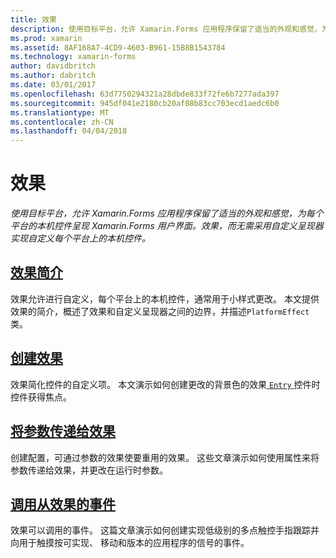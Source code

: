 ```yaml
---
title: 效果
description: 使用目标平台，允许 Xamarin.Forms 应用程序保留了适当的外观和感觉，为每个平台的本机控件呈现 Xamarin.Forms 用户界面。 效果，而无需采用自定义呈现器实现自定义每个平台上的本机控件。
ms.prod: xamarin
ms.assetid: 8AF168A7-4CD9-4603-B961-15B8B1543784
ms.technology: xamarin-forms
author: davidbritch
ms.author: dabritch
ms.date: 03/01/2017
ms.openlocfilehash: 63d7750294321a28dbde833f72fe6b7277ada397
ms.sourcegitcommit: 945df041e2180cb20af08b83cc703ecd1aedc6b0
ms.translationtype: MT
ms.contentlocale: zh-CN
ms.lasthandoff: 04/04/2018
---
```

# <a name="effects"></a>效果

_使用目标平台，允许 Xamarin.Forms 应用程序保留了适当的外观和感觉，为每个平台的本机控件呈现 Xamarin.Forms 用户界面。效果，而无需采用自定义呈现器实现自定义每个平台上的本机控件。_

## <a name="introduction-to-effectsintroductionmd"></a>[效果简介](introduction.md)

效果允许进行自定义，每个平台上的本机控件，通常用于小样式更改。 本文提供效果的简介，概述了效果和自定义呈现器之间的边界，并描述`PlatformEffect`类。

## <a name="creating-an-effectcreatingmd"></a>[创建效果](creating.md)

效果简化控件的自定义项。 本文演示如何创建更改的背景色的效果[ `Entry` ](https://developer.xamarin.com/api/type/Xamarin.Forms.Entry/)控件时控件获得焦点。

## <a name="passing-parameters-to-an-effectpassing-parametersindexmd"></a>[将参数传递给效果](passing-parameters/index.md)

创建配置，可通过参数的效果使要重用的效果。 这些文章演示如何使用属性来将参数传递给效果，并更改在运行时参数。

## <a name="invoking-events-from-an-effecttouch-trackingmd"></a>[调用从效果的事件](touch-tracking.md)

效果可以调用的事件。 这篇文章演示如何创建实现低级别的多点触控手指跟踪并向用于触摸按可实现、 移动和版本的应用程序的信号的事件。
